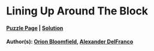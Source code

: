 # Lining Up Around The Block

#### [Puzzle Page](1.3-p.pdf) | [Solution](1.3.pdf)
#### Author(s): [Orion Bloomfield](../../../../search.html?q=Orion+Bloomfield), [Alexander DelFranco](../../../../search.html?q=Alexander+DelFranco)

